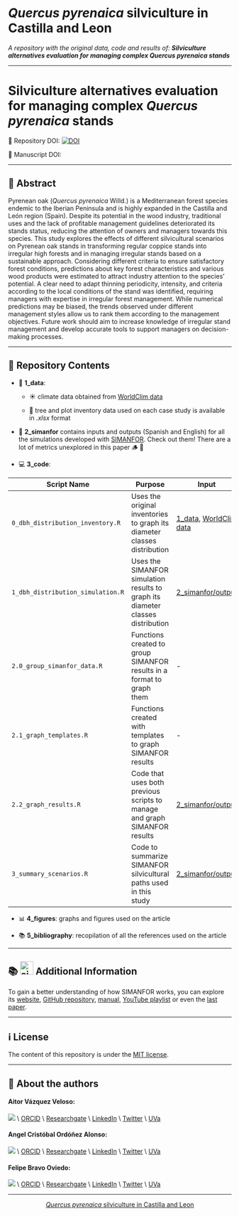 # *Quercus pyrenaica* silviculture in Castilla and Leon

*A repository with the original data, code and results of: **Silviculture alternatives evaluation for managing complex Quercus pyrenaica stands***

---

# Silviculture alternatives evaluation for managing complex *Quercus pyrenaica* stands

:open_file_folder: Repository DOI: [![DOI](https://zenodo.org/badge/DOI/10.5281/zenodo.14680267.svg)](https://doi.org/10.5281/zenodo.14680267)

📜 Manuscript DOI: <!-- https://doi.org/10.1016/j.ecolmodel.2024.110912 -->

---

## :book: Abstract

Pyrenean oak (*Quercus pyrenaica* Willd.) is a Mediterranean forest species endemic to the Iberian Peninsula and is highly expanded in the Castilla and León region (Spain). Despite its potential in the wood industry, traditional uses and the lack of profitable management guidelines deteriorated its stands status, reducing the attention of owners and managers towards this species. This study explores the effects of different silvicultural scenarios on Pyrenean oak stands in transforming regular coppice stands into irregular high forests and in managing irregular stands based on a sustainable approach. Considering different criteria to ensure satisfactory forest conditions, predictions about key forest characteristics and various wood products were estimated to attract industry attention to the species’ potential. A clear need to adapt thinning periodicity, intensity, and criteria according to the local conditions of the stand was identified, requiring managers with expertise in irregular forest management. While numerical predictions may be biased, the trends observed under different management styles allow us to rank them according to the management objectives. Future work should aim to increase knowledge of irregular stand management and develop accurate tools to support managers on decision-making processes.

---

## :file_folder: Repository Contents

- :floppy_disk: **1_data**:
    
    - :sunny: climate data obtained from [WorldClim data](https://www.worldclim.org/data/index.html)
        
    - :deciduous_tree: tree and plot inventory data used on each case study is available in *.xlsx* format


- :seedling: **2_simanfor** contains inputs and outputs (Spanish and English) for all the simulations developed with [SIMANFOR](www.simanfor.es). Check out them! There are a lot of metrics unexplored in this paper :wood: :maple_leaf:

- :computer: **3_code**:


| Script Name     | Purpose               | Input                    | Output                   |
|-----------------|-----------------------|--------------------------|--------------------------|
| `0_dbh_distribution_inventory.R` | Uses the original inventories to graph its diameter classes distribution | [1_data](https://github.com/aitorvv/Quercus_pyrenaica_silviculture_CyL/tree/main/1_data), [WorldClim data](https://www.worldclim.org/data/index.html) | [0_dbh_distribution_inventory](https://github.com/aitorvv/Quercus_pyrenaica_silviculture_CyL/tree/main/4_figures/0_dbh_distribution_inventory.png)
| `1_dbh_distribution_simulation.R`| Uses the SIMANFOR simulation results to graph its diameter classes distribution | [2_simanfor/output](https://github.com/aitorvv/Quercus_pyrenaica_silviculture_CyL/tree/main/2_simanfor/output_ES) | [1_dbh_distribution_simulation_1](https://github.com/aitorvv/Quercus_pyrenaica_silviculture_CyL/tree/main/4_figures/1_dbh_distribution_simulation_1.png) [1_dbh_distribution_simulation_2](https://github.com/aitorvv/Quercus_pyrenaica_silviculture_CyL/tree/main/4_figures/1_dbh_distribution_simulation_2.png) |
| `2.0_group_simanfor_data.R` | Functions created to group SIMANFOR results in a format to graph them | - | - |
| `2.1_graph_templates.R` | Functions created with templates to graph SIMANFOR results | - | - |
| `2.2_graph_results.R` | Code that uses both previous scripts to manage and graph SIMANFOR results  | [2_simanfor/output](https://github.com/aitorvv/Quercus_pyrenaica_silviculture_CyL/tree/main/2_simanfor/output_ES) | [SG02](https://github.com/aitorvv/Quercus_pyrenaica_silviculture_CyL/tree/main/4_figures/SG), [SO02](https://github.com/aitorvv/Quercus_pyrenaica_silviculture_CyL/tree/main/4_figures/SO), [SG02*](https://github.com/aitorvv/Quercus_pyrenaica_silviculture_CyL/tree/main/4_figures/SG_irregular), [SO02*](https://github.com/aitorvv/Quercus_pyrenaica_silviculture_CyL/tree/main/4_figures/SO_irregular), and[grouped_figures](https://github.com/aitorvv/Quercus_pyrenaica_silviculture_CyL/tree/main/4_figures/grouped_figures) graphs |
| `3_summary_scenarios.R` | Code to summarize SIMANFOR silvicultural paths used in this study | [2_simanfor/output](https://github.com/aitorvv/Quercus_pyrenaica_silviculture_CyL/tree/main/2_simanfor/output_EN) | [3_summary_scenarios](https://github.com/aitorvv/Quercus_pyrenaica_silviculture_CyL/tree/main/4_figures/3_summary_scenarios.csv) |

- :bar_chart: **4_figures**: graphs and figures used on the article

- :books: **5_bibliography**: recopilation of all the references used on the article

---

## :books: <img src="https://avatars.githubusercontent.com/u/111344993?s=200&v=4" alt="simanfor_logo" width="30">    Additional Information

To gain a better understanding of how SIMANFOR works, you can explore its [website](https://www.simanfor.es/), [GitHub repository](https://github.com/simanfor), [manual](https://github.com/simanfor/manual), [YouTube playlist](https://www.youtube.com/playlist?list=PLsdzTKpJZZa7vn5zGpn07-bd0Nce-fMhJ) or even the [last paper](https://doi.org/10.1016/j.ecolmodel.2024.110912). 

---

## ℹ License

The content of this repository is under the [MIT license](./LICENSE).

---

## 🔗 About the authors


#### Aitor Vázquez Veloso:

[![](https://github.com/aitorvv.png?size=50)](https://github.com/aitorvv) \\ 
[ORCID](https://orcid.org/0000-0003-0227-506X) \\
[Researchgate](https://www.researchgate.net/profile/Aitor_Vazquez_Veloso) \\
[LinkedIn](https://www.linkedin.com/in/aitorvazquezveloso/) \\
[Twitter](https://twitter.com/aitorvv) \\
[UVa](https://portaldelaciencia.uva.es/investigadores/178830/detalle)

#### Angel Cristóbal Ordóñez Alonso:

[![](https://github.com/acristo.png?size=50)](https://github.com/acristo) \\
[ORCID](https://orcid.org/0000-0001-5354-3760) \\
[Researchgate](https://www.researchgate.net/profile/Cristobal-Ordonez-Alonso) \\
[LinkedIn](https://www.linkedin.com/in/cristobal-ordonez-b6a97244/) \\
[Twitter](https://twitter.com/OrdonezAC) \\
[UVa](https://portaldelaciencia.uva.es/investigadores/181312/detalle)

#### Felipe Bravo Oviedo:

[![](https://github.com/Felipe-Bravo.png?size=50)](https://github.com/Felipe-Bravo) \\
[ORCID](https://orcid.org/0000-0001-7348-6695) \\
[Researchgate](https://www.researchgate.net/profile/Felipe-Bravo-11) \\
[LinkedIn](https://www.linkedin.com/in/felipebravooviedo) \\
[Twitter](https://twitter.com/fbravo_SFM) \\
[UVa](https://portaldelaciencia.uva.es/investigadores/181874/detalle)

---

<div style="text-align: center;">

[*Quercus pyrenaica* silviculture in Castilla and Leon](https://github.com/aitorvv/Quercus_pyrenaica_silviculture_CyL) 

</div>